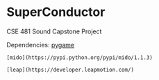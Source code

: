 SuperConductor
==============

CSE 481 Sound Capstone Project

Dependencies:
    [pygame](http://pygame.org/)
    
    [mido](https://pypi.python.org/pypi/mido/1.1.3)
    
    [leap](https://developer.leapmotion.com/)